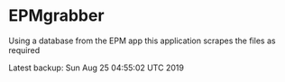 # EPMgrabber
Using a database from the EPM app this application scrapes the files as required


Latest backup: Sun Aug 25 04:55:02 UTC 2019
